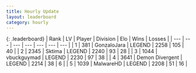 ```yaml
---
title: Hourly Update
layout: leaderboard
category: hourly
---
```


{: .leaderboard}
| Rank | LV | Player | Division | Elo | Wins | Losses |
| --- | --- | --- | --- | --- | --- | --- |
| <span data-change="0">1</span> | 381 | <span title="ID: 650626">GonzaloJara</span> | LEGEND | <span data-change="0">2258</span> | <span data-change="0">105</span> | <span data-change="0">40</span> |
| <span data-change="1">2</span> | 2345 | <span title="ID: 353063">Sktima</span> | LEGEND | <span data-change="10">2240</span> | <span data-change="1">93</span> | <span data-change="0">28</span> |
| <span data-change="-1">3</span> | 1044 | <span title="ID: 418052">vbuckguymad</span> | LEGEND | <span data-change="-10">2230</span> | <span data-change="0">97</span> | <span data-change="1">38</span> |
| <span data-change="0">4</span> | 3641 | <span title="ID: 370081">Demon Divergent</span> | LEGEND | <span data-change="0">2214</span> | <span data-change="0">38</span> | <span data-change="0">6</span> |
| <span data-change="0">5</span> | 1039 | <span title="ID: 261794">MalwareHD</span> | LEGEND | <span data-change="0">2208</span> | <span data-change="0">51</span> | <span data-change="0">16</span> |